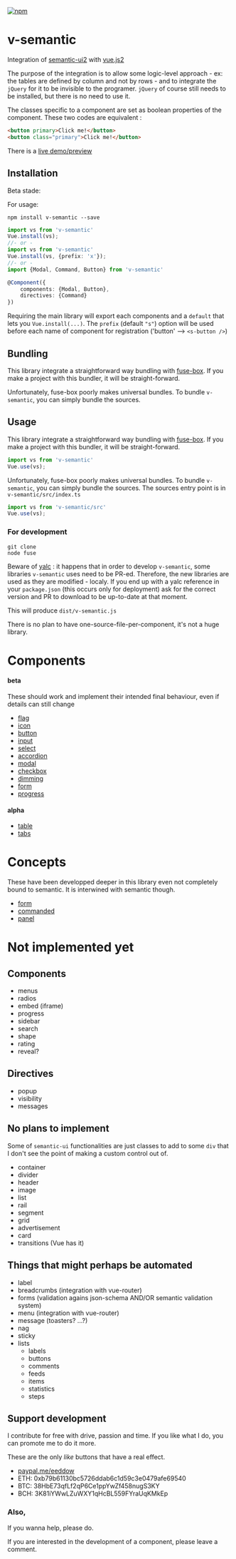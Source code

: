[![npm](https://img.shields.io/npm/v/v-semantic.svg)](https://www.npmjs.com/package/v-semantic)

# v-semantic

Integration of [semantic-ui2](https://semantic-ui.com) with [vue.js2](https://vuejs.org/)

The purpose of the integration is to allow some logic-level approach - ex: the tables are defined by column and not by rows - and to integrate the `jQuery` for it to be invisible to the programer. `jQuery` of course still needs to be installed, but there is no need to use it.

The classes specific to a component are set as boolean properties of the component. These two codes are equivalent :
```html
<button primary>Click me!</button>
<button class="primary">Click me!</button>
```

There is a [live demo/preview](https://rawgit.com/eddow/v-semantic/master/test/index.html)

## Installation
Beta stade: 

For usage:
```
npm install v-semantic --save
```
```typescript
import vs from 'v-semantic'
Vue.install(vs);
//- or -
import vs from 'v-semantic'
Vue.install(vs, {prefix: 'x'});
//- or -
import {Modal, Command, Button} from 'v-semantic'

@Component({
	components: {Modal, Button},
	directives: {Command}
})
```
Requiring the main library will export each components and a `default` that lets you `Vue.install(...)`.
The `prefix` (default `"s"`) option will be used before each name of component for registration ('button' --> `<s-button />`)

## Bundling
This library integrate a straightforward way bundling with [fuse-box](fuse-box.org). If you make a project with this bundler, it will be straight-forward.

 Unfortunately, fuse-box poorly makes universal bundles. To bundle `v-semantic`, you can simply bundle the sources.
## Usage
This library integrate a straightforward way bundling with [fuse-box](fuse-box.org). If you make a project with this bundler, it will be straight-forward.

```javascript
import vs from 'v-semantic'
Vue.use(vs);
```
Unfortunately, fuse-box poorly makes universal bundles. To bundle `v-semantic`, you can simply bundle the sources.
The sources entry point is in `v-semantic/src/index.ts`
```javascript
import vs from 'v-semantic/src'
Vue.use(vs);
```
### For development

```
git clone
node fuse
```
Beware of [yalc](https://www.npmjs.com/package/yalc) : it happens that in order to develop `v-semantic`, some libraries `v-semantic` uses need to be PR-ed. Therefore, the new libraries are used as they are modified - localy. If you end up with a yalc reference in your `package.json` (this occurs only for deployment) ask for the correct version and PR to download to be up-to-date at that moment.

This will produce `dist/v-semantic.js`

There is no plan to have one-source-file-per-component, it's not a huge library.

# Components

#### beta
These should work and implement their intended final behaviour, even if details can still change
- [flag](./docs/components/flag.md)
- [icon](./docs/components/icon.md)
- [button](./docs/components/button.md)
- [input](./docs/components/input.md)
- [select](./docs/components/select.md)
- [accordion](./docs/components/accordion.md)
- [modal](./docs/components/modal.md)
- [checkbox](./docs/components/checkbox.md)
- [dimming](./docs/components/dimm.md)
- [form](./docs/components/form.md)
- [progress](./docs/components/progress.md)
#### alpha
- [table](./docs/components/table.md)
- [tabs](./docs/components/tabs.md)

# Concepts
These have been developped deeper in this library even not completely bound to semantic. It is interwined with semantic though.
- [form](./docs/concepts/form.md)
- [commanded](./docs/concepts/commanded.md)
- [panel](./docs/concepts/panel.md)
# Not implemented yet
## Components
- menus
- radios
- embed (iframe)
- progress
- sidebar
- search
- shape
- rating
- reveal?
## Directives
- popup
- visibility
- messages

## No plans to implement
Some of `semantic-ui` functionalities are just classes to add to some `div` that I don't see the point of making a custom control out of.
- container
- divider
- header
- image
- list
- rail
- segment
- grid
- advertisement
- card
- transitions (Vue has it)

## Things that might perhaps be automated
- label
- breadcrumbs (integration with vue-router)
- forms (validation agains json-schema AND/OR semantic validation system)
- menu (integration with vue-router)
- message (toasters? ...?)
- nag
- sticky
- lists
  - labels
  - buttons
  - comments
  - feeds
  - items
  - statistics
  - steps
## Support development
I contribute for free with drive, passion and time.
If you like what I do, you can promote me to do it more.

These are the only *like* buttons that have a real effect.

- [paypal.me/eeddow](https://www.paypal.me/eeddow)
- ETH: 0xb79b61130bc5726ddab6c1d59c3e0479afe69540
- BTC: 38HbE73qfLf2qP6Ce1ppYwZf458nugS3KY
- BCH: 3K81iYWwLZuWXY1qHcBL559FYraUqKMkEp
### Also,
If you wanna help, please do.

If you are interested in the development of a component, please leave a comment.